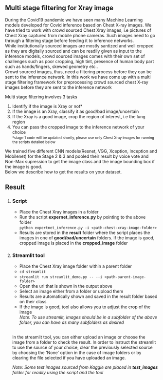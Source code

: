 ## Multi stage filtering for Xray image

During the Covid19 pandemic we have seen many Machine Learning models developed for Covid inference based on Chest X-ray images. We have tried to work with crowd sourced Chest Xray images, i.e pictures of Chest Xray captured from mobile phone cameras. Such images need to go through a filtering stage before feeding it to inference networks. \
While institutionally sourced images are mostly santized and well cropped as they are digitally sourced and can be readily given as input to the inference models, crowd sourced images comes with their own set of challenges such as poor cropping, high tint, presence of human body part such as hands/fingers, skewed geometry etc.. \
Crowd sourced images, thus, need a filtering process before they can be sent to the inference network. In this work we have come up with a multi stage filtering framework for preprocessing crowd sourced chest X-ray images before they are sent to the inference network

Multi stage filtering involves 3 tasks
1. Identify if the image is Xray or not*
2. If the image is an Xray, classify it as good/bad image/uncertain
3. If the Xray is a good image, crop the region of interest, i.e the lung region 
4. You can pass the cropped image to the inference network of your choice \
<small>*stage 1 code will be updated shortly, please use only Chest Xray images for running the scripts detailed below</small>

We trained five different CNN models(Resnet, VGG, Xception, Inception and Mobilenet) for the Stage 2 & 3 and pooled their result by voice vote and Non-Max supression to get the image class and the image bounding box if the image is good. \
Below we describe how to get the results on your dataset.

## Result
1. ### Script
    - Place the Chest Xray images in a folder
    - Run the script **expernet_inference.py** by pointing to the above folder \
    `python expertnet_inference.py -i <path-chest-xray-image-folder>`
    - Results are stored in the **result** folder where the script places the images in one of **good/bad/uncertain** folders. If the image is good, cropped image is placed in the **cropped_image** folder

2. ### Streamlit tool
    - Place the Chest Xray image folder within a parent folder
    - `cd streamlit`
    - `streamlit run streamlit_demo.py -- --i <path-parent-image-folder>`
    - Open the url that is shown in the output above
    - Select an image either from a folder or upload them
    - Results are automatically shown and saved in the result folder based on their class
    - If the image is good, tool also allows you to adjust the crop of the image
    \
    *Note: To use streamlit, images should be in a subfolder of the above folder, you can have as many subfolders as desired* 

    \
    In the streamlit tool, you can either upload an image or choose the image from a folder to check the result. In order to instruct the streamlit to use the source of your choice, clear the previously selected source by choosing the 'None' option in the case of image folders or by clearing the file selected if you have uploaded an image.

    *Note: Some test images sourced from Kaggle are placed in **test_images** folder for readily using the script and the tool*
